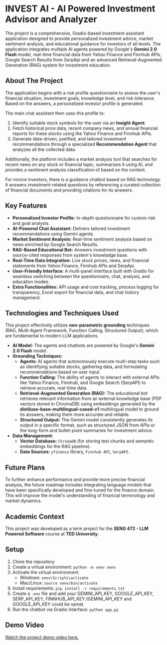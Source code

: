 # INVEST AI - AI Powered Investment Advisor and Analyzer

The project is a comprehensive, Gradio-based investment assistant application designed to provide personalized investment advice, market sentiment analysis, and educational guidance for investors of all levels. The application integrates multiple AI agents powered by Google's **Gemini 2.0 Flash** model, real-time financial data from Yahoo Finance and Finnhub APIs, Google Search Results from SerpApi and an advanced Retrieval-Augmented Generation (RAG) system for investment education.

## About The Project

The application begins with a risk profile questionnaire to assess the user's financial situation, investment goals, knowledge level, and risk tolerance. Based on the answers, a personalized investor profile is generated.

The main chat assistant then uses this profile to:
1.  Identify suitable stock symbols for the user via an **Insight Agent**.
2.  Fetch historical price data, recent company news, and annual financial reports for these stocks using the Yahoo Finance and Finnhub APIs.
3.  Generate data-driven, justified, and tailored investment recommendations through a specialized **Recommendation Agent** that analyzes all the collected data.

Additionally, the platform includes a market analysis tool that searches for recent news on any stock or financial topic, summarizes it using AI, and provides a sentiment analysis classification of based on the content.

For novice investors, there is a guidance chatbot based on RAG technology. It answers investment-related questions by referencing a curated collection of financial documents and providing citations for its answers.

## Key Features

* **Personalized Investor Profile:** In-depth questionnaire for custom risk and goal analysis.
* **AI-Powered Chat Assistant:** Delivers tailored investment recommendations using Gemini agents.
* **Market Sentiment Analysis:** Real-time sentiment analysis based on news enriched by Google Search Results.
* **RAG-Based Educational Bot:** Answers investment questions with source-cited responses from system's knowladge base.
* **Real-Time Data Integration:** Live stock prices, news, and financial statements from Yahoo Finance, Finnhub APIs and SerpApi.
* **User-Friendly Interface:** A multi-panel interface built with Gradio for seamless switching between the questionnaire, chat, analysis, and education modes.
* **Extra Functionalities:** API usage and cost tracking, process logging for transparency, Excel export for financial data, and chat history management.

## Technologies and Techniques Used

This project effectively utilizes **non-parametric grounding** techniques (RAG, Multi-Agent Framework, Function Calling, Structured Output), which are fundamental to modern LLM applications.

* **AI Model:** The agents and chatbots are powered by Google's **Gemini 2.0 Flash** model.
* **Grounding Techniques:**
    * **Agents:** AI agents that autonomously execute multi-step tasks such as identifying suitable stocks, gathering data, and formulating recommendations based on user input.
    * **Function Calling:** The ability of agents to interact with external APIs like Yahoo Finance, Finnhub, and Google Search (SerpAPI) to retrieve accurate, real-time data.
    * **Retrieval-Augmented Generation (RAG):** The educational bot retrieves relevant information from an external knowledge base (PDF vectors stored in ChromaDB) using embeddings generated by the **distiluse-base-multilingual-cased-v1** multilingual model to ground its answers, making them more accurate and reliable.
    * **Structured Output:** The Gemini model consistently generates its output in a specific format, such as structured JSON from APIs or the long-form and bullet-point summaries for investment advice.
* **Data Management:**
    * **Vector Database:** `ChromaDB` (for storing text chunks and semantic embeddings for the RAG pipeline).
    * **Data Sources:** `yfinance` library, `Finnhub API`, `SerpAPI`.

## Future Plans

To further enhance performance and provide more precise financial analysis, the future roadmap includes integrating language models that have been specifically developed and fine-tuned for the finance domain. This will improve the model's understanding of financial terminology and market dynamics.

## Academic Context

This project was developed as a term project for the **SENG 472 - LLM Powered Software** course at **TED University**.

## Setup

1. Clone the repository
2. Create a virtual environment: `python -m venv venv`
3. Activate the virtual environment:
   - Windows: `venv\Scripts\activate`
   - Mac/Linux: `source venv/bin/activate`
4. Install requirements: `pip install -r requirements.txt`
5. Create a `.env` file and add your GEMINI_API_KEY, GOOGLE_API_KEY, SERP_API_KEY, FINNHUB_API_KEY.(GEMINI_API_KEY and GOOGLE_API_KEY could be same)
6. Run the chatbot via Gradio Interface: `python app.py`


## Demo Video

[Watch the project demo video here.](https://www.youtube.com/watch?v=376wNZppZ54)

